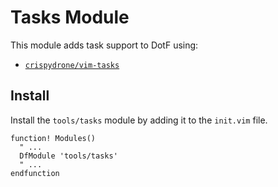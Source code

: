 # Tasks Module

This module adds task support to DotF using:
- [`crispydrone/vim-tasks`](https://github.com/CrispyDrone/vim-tasks)

## Install

Install the `tools/tasks` module by adding it to the `init.vim` file.

```viml
function! Modules()
  " ...
  DfModule 'tools/tasks'
  " ...
endfunction
```

